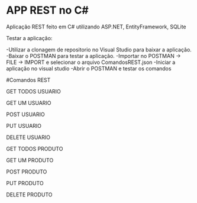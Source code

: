 # APP REST no C#

Aplicação REST feito em C# utilizando ASP.NET, EntityFramework, SQLite 

Testar a aplicação: 

-Utilizar a clonagem de repositorio no Visual Studio para baixar a aplicação.
-Baixar o POSTMAN para testar a aplicação.
-Importar no POSTMAN -> FILE -> IMPORT e selecionar o arquivo ComandosREST.json
-Iniciar a aplicação no visual studio
-Abrir o POSTMAN e testar os comandos

#Comandos REST

GET TODOS USUARIO

GET UM USUARIO

POST USUARIO

PUT USUARIO

DELETE USUARIO

GET TODOS PRODUTO

GET UM PRODUTO

POST PRODUTO

PUT PRODUTO

DELETE PRODUTO


